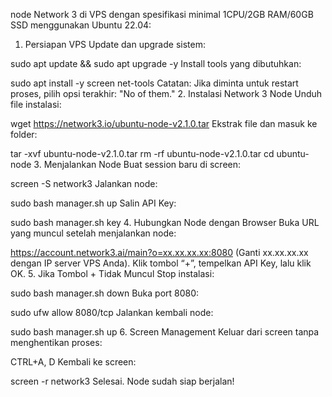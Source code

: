 node Network 3 di VPS dengan spesifikasi minimal 1CPU/2GB RAM/60GB SSD menggunakan Ubuntu 22.04:

1. Persiapan VPS
Update dan upgrade sistem:

sudo apt update && sudo apt upgrade -y
Install tools yang dibutuhkan:

sudo apt install -y screen net-tools
Catatan: Jika diminta untuk restart proses, pilih opsi terakhir: "No of them."
2. Instalasi Network 3 Node
Unduh file instalasi:

wget https://network3.io/ubuntu-node-v2.1.0.tar
Ekstrak file dan masuk ke folder:

tar -xvf ubuntu-node-v2.1.0.tar
rm -rf ubuntu-node-v2.1.0.tar
cd ubuntu-node
3. Menjalankan Node
Buat session baru di screen:

screen -S network3
Jalankan node:

sudo bash manager.sh up
Salin API Key:

sudo bash manager.sh key
4. Hubungkan Node dengan Browser
Buka URL yang muncul setelah menjalankan node:

https://account.network3.ai/main?o=xx.xx.xx.xx:8080
(Ganti xx.xx.xx.xx dengan IP server VPS Anda).
Klik tombol “+”, tempelkan API Key, lalu klik OK.
5. Jika Tombol + Tidak Muncul
Stop instalasi:

sudo bash manager.sh down
Buka port 8080:

sudo ufw allow 8080/tcp
Jalankan kembali node:

sudo bash manager.sh up
6. Screen Management
Keluar dari screen tanpa menghentikan proses:

CTRL+A, D
Kembali ke screen:

screen -r network3
Selesai. Node sudah siap berjalan!

